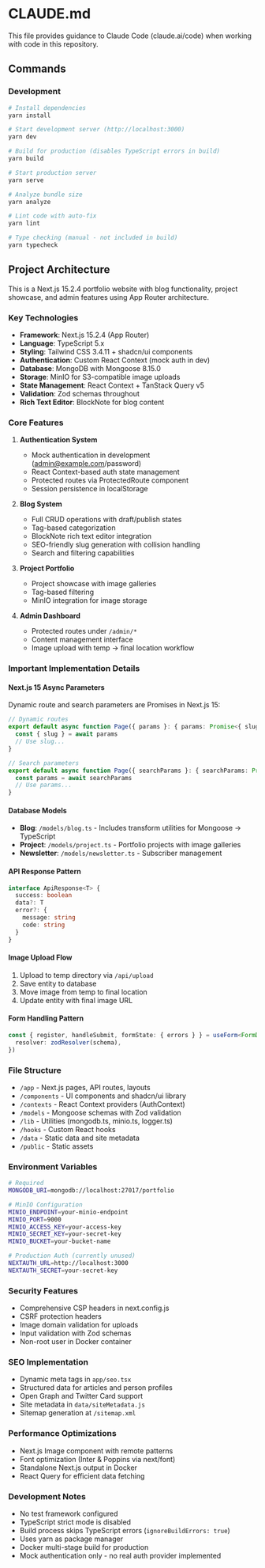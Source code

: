 # CLAUDE.md

This file provides guidance to Claude Code (claude.ai/code) when working with code in this repository.

## Commands

### Development

```bash
# Install dependencies
yarn install

# Start development server (http://localhost:3000)
yarn dev

# Build for production (disables TypeScript errors in build)
yarn build

# Start production server
yarn serve

# Analyze bundle size
yarn analyze

# Lint code with auto-fix
yarn lint

# Type checking (manual - not included in build)
yarn typecheck
```

## Project Architecture

This is a Next.js 15.2.4 portfolio website with blog functionality, project showcase, and admin features using App Router architecture.

### Key Technologies

- **Framework**: Next.js 15.2.4 (App Router)
- **Language**: TypeScript 5.x
- **Styling**: Tailwind CSS 3.4.11 + shadcn/ui components
- **Authentication**: Custom React Context (mock auth in dev)
- **Database**: MongoDB with Mongoose 8.15.0
- **Storage**: MinIO for S3-compatible image uploads
- **State Management**: React Context + TanStack Query v5
- **Validation**: Zod schemas throughout
- **Rich Text Editor**: BlockNote for blog content

### Core Features

1. **Authentication System**
   - Mock authentication in development (admin@example.com/password)
   - React Context-based auth state management
   - Protected routes via ProtectedRoute component
   - Session persistence in localStorage

2. **Blog System**
   - Full CRUD operations with draft/publish states
   - Tag-based categorization
   - BlockNote rich text editor integration
   - SEO-friendly slug generation with collision handling
   - Search and filtering capabilities

3. **Project Portfolio**
   - Project showcase with image galleries
   - Tag-based filtering
   - MinIO integration for image storage

4. **Admin Dashboard**
   - Protected routes under `/admin/*`
   - Content management interface
   - Image upload with temp → final location workflow

### Important Implementation Details

#### Next.js 15 Async Parameters
Dynamic route and search parameters are Promises in Next.js 15:

```typescript
// Dynamic routes
export default async function Page({ params }: { params: Promise<{ slug: string }> }) {
  const { slug } = await params
  // Use slug...
}

// Search parameters
export default async function Page({ searchParams }: { searchParams: Promise<{ [key: string]: string | string[] | undefined }> }) {
  const params = await searchParams
  // Use params...
}
```

#### Database Models
- **Blog**: `/models/blog.ts` - Includes transform utilities for Mongoose → TypeScript
- **Project**: `/models/project.ts` - Portfolio projects with image galleries
- **Newsletter**: `/models/newsletter.ts` - Subscriber management

#### API Response Pattern
```typescript
interface ApiResponse<T> {
  success: boolean
  data?: T
  error?: {
    message: string
    code: string
  }
}
```

#### Image Upload Flow
1. Upload to temp directory via `/api/upload`
2. Save entity to database
3. Move image from temp to final location
4. Update entity with final image URL

#### Form Handling Pattern
```typescript
const { register, handleSubmit, formState: { errors } } = useForm<FormData>({
  resolver: zodResolver(schema),
})
```

### File Structure

- `/app` - Next.js pages, API routes, layouts
- `/components` - UI components and shadcn/ui library
- `/contexts` - React Context providers (AuthContext)
- `/models` - Mongoose schemas with Zod validation
- `/lib` - Utilities (mongodb.ts, minio.ts, logger.ts)
- `/hooks` - Custom React hooks
- `/data` - Static data and site metadata
- `/public` - Static assets

### Environment Variables

```bash
# Required
MONGODB_URI=mongodb://localhost:27017/portfolio

# MinIO Configuration
MINIO_ENDPOINT=your-minio-endpoint
MINIO_PORT=9000
MINIO_ACCESS_KEY=your-access-key
MINIO_SECRET_KEY=your-secret-key
MINIO_BUCKET=your-bucket-name

# Production Auth (currently unused)
NEXTAUTH_URL=http://localhost:3000
NEXTAUTH_SECRET=your-secret-key
```

### Security Features

- Comprehensive CSP headers in next.config.js
- CSRF protection headers
- Image domain validation for uploads
- Input validation with Zod schemas
- Non-root user in Docker container

### SEO Implementation

- Dynamic meta tags in `app/seo.tsx`
- Structured data for articles and person profiles
- Open Graph and Twitter Card support
- Site metadata in `data/siteMetadata.js`
- Sitemap generation at `/sitemap.xml`

### Performance Optimizations

- Next.js Image component with remote patterns
- Font optimization (Inter & Poppins via next/font)
- Standalone Next.js output in Docker
- React Query for efficient data fetching

### Development Notes

- No test framework configured
- TypeScript strict mode is disabled
- Build process skips TypeScript errors (`ignoreBuildErrors: true`)
- Uses yarn as package manager
- Docker multi-stage build for production
- Mock authentication only - no real auth provider implemented